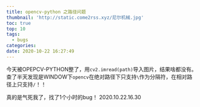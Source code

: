 ```yaml
---
title: opencv-python 之路径问题
thumbnail: 'http://static.come2rss.xyz/尼尔机械.jpg'
toc: true
top: 10
tags:
  - bugs
categories:
date: 2020-10-22 16:27:49
---
```


今天被OPEPCV-PYTHON整了，用`cv2.imread(path)`导入图片，结果啥都没有。查了半天发现是WINDOW下`opencv`在绝对路径下只支持`\`作为分隔符，在相对路径上只支持`/`！！

<!-- more -->

真的是气死我了，找了1个小时的bug！ 
2020.10.22.16.30 